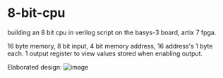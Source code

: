 # 8-bit-cpu
building an 8 bit cpu in verilog script on the basys-3 board, artix 7 fpga. 




16 byte memory, 8 bit input, 4 bit memory address, 16 address's 1 byte each. 1 output register to view values stored when enabling output.

Elaborated design:
![image](https://github.com/user-attachments/assets/2c7961a0-d42e-438e-a7d3-642ae97ce161)
